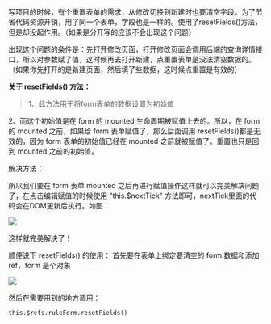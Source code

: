 写项目的时候，有个重置表单的需求，从修改切换到新建时也要清空字段。为了节省代码资源开销，用了同一个表单，字段也是一样的。使用了resetFields()方法，但是却没起作用。（如果是分开写的应该不会出现这个问题）

出现这个问题的条件是：先打开修改页面，打开修改页面会调用后端的查询详情接口，所以对参数赋了值，这时候再去打开新建，点重置表单是没法清空数据的。（如果你先打开的是新建页面，然后填了些数据，这时候点重置是有效的）

**关于 resetFields() 方法：**
> 1、此方法用于将form表单的数据设置为初始值
> 
  2、而这个初始值是在 form 的 mounted 生命周期被赋值上去的。所以，在 form 的 mounted 之前，如果给 form 表单赋值了，那么后面调用 resetFields()都是无效的，因为 form 表单的初始值已经在 mounted 之前就被赋值了。重置也只是回到 mounted 之前的初始值。

解决方法：

所以我们要在 form 表单 mounted 之后再进行赋值操作这样就可以完美解决问题了，在点击编辑赋值的时候使用 "this.$nextTick" 方法即可，nextTick里面的代码会在DOM更新后执行。如图：

![](https://i.imgur.com/iK4UVvh.png)

这样就完美解决了！

顺便说下 resetFields() 的使用：
首先要在表单上绑定要清空的 form 数据和添加 ref，form 是个对象

![](https://i.imgur.com/C4uyCoS.png)

然后在需要用到的地方调用：

    this.$refs.ruleForm.resetFields()